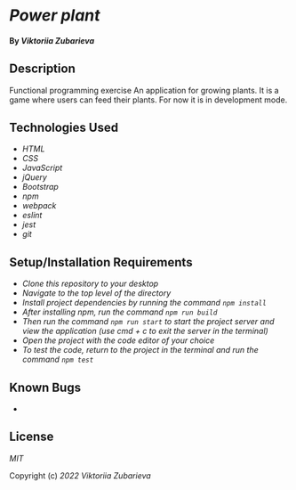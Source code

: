 # _Power plant_

#### By _**Viktoriia Zubarieva**_

## Description

Functional programming exercise
An application for growing plants. It is a game where users can feed their plants. For now it is in development mode.

<!-- [GitHub pages](https://vzubarieva.github.io/galactic-age-calculator) -->

## Technologies Used

- _HTML_
- _CSS_
- _JavaScript_
- _jQuery_
- _Bootstrap_
- _npm_
- _webpack_
- _eslint_
- _jest_
- _git_

## Setup/Installation Requirements

- _Clone this repository to your desktop_
- _Navigate to the top level of the directory_
- _Install project dependencies by running the command `npm install`_
- _After installing npm, run the command `npm run build`_
- _Then run the command `npm run start` to start the project server and view the application (use cmd + c to exit the server in the terminal)_
- _Open the project with the code editor of your choice_
- _To test the code, return to the project in the terminal and run the command `npm test`_

## Known Bugs

-

## License

_MIT_

Copyright (c) _2022_ _Viktoriia Zubarieva_
